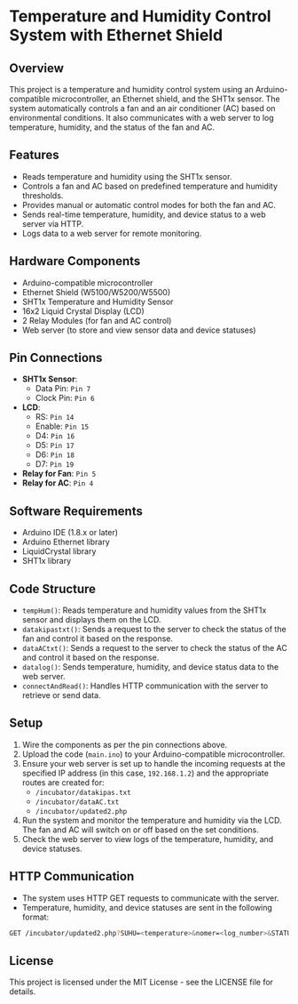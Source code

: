 # Temperature and Humidity Control System with Ethernet Shield

## Overview

This project is a temperature and humidity control system using an Arduino-compatible microcontroller, an Ethernet shield, and the SHT1x sensor. The system automatically controls a fan and an air conditioner (AC) based on environmental conditions. It also communicates with a web server to log temperature, humidity, and the status of the fan and AC.

## Features

- Reads temperature and humidity using the SHT1x sensor.
- Controls a fan and AC based on predefined temperature and humidity thresholds.
- Provides manual or automatic control modes for both the fan and AC.
- Sends real-time temperature, humidity, and device status to a web server via HTTP.
- Logs data to a web server for remote monitoring.

## Hardware Components

- Arduino-compatible microcontroller
- Ethernet Shield (W5100/W5200/W5500)
- SHT1x Temperature and Humidity Sensor
- 16x2 Liquid Crystal Display (LCD)
- 2 Relay Modules (for fan and AC control)
- Web server (to store and view sensor data and device statuses)

## Pin Connections

- **SHT1x Sensor**:
  - Data Pin: `Pin 7`
  - Clock Pin: `Pin 6`
- **LCD**: 
  - RS: `Pin 14`
  - Enable: `Pin 15`
  - D4: `Pin 16`
  - D5: `Pin 17`
  - D6: `Pin 18`
  - D7: `Pin 19`
- **Relay for Fan**: `Pin 5`
- **Relay for AC**: `Pin 4`

## Software Requirements

- Arduino IDE (1.8.x or later)
- Arduino Ethernet library
- LiquidCrystal library
- SHT1x library

## Code Structure

- `tempHum()`: Reads temperature and humidity values from the SHT1x sensor and displays them on the LCD.
- `datakipastxt()`: Sends a request to the server to check the status of the fan and control it based on the response.
- `dataACtxt()`: Sends a request to the server to check the status of the AC and control it based on the response.
- `datalog()`: Sends temperature, humidity, and device status data to the web server.
- `connectAndRead()`: Handles HTTP communication with the server to retrieve or send data.

## Setup

1. Wire the components as per the pin connections above.
2. Upload the code (`main.ino`) to your Arduino-compatible microcontroller.
3. Ensure your web server is set up to handle the incoming requests at the specified IP address (in this case, `192.168.1.2`) and the appropriate routes are created for:
   - `/incubator/datakipas.txt`
   - `/incubator/dataAC.txt`
   - `/incubator/updated2.php`
4. Run the system and monitor the temperature and humidity via the LCD. The fan and AC will switch on or off based on the set conditions.
5. Check the web server to view logs of the temperature, humidity, and device statuses.

## HTTP Communication

- The system uses HTTP GET requests to communicate with the server.
- Temperature, humidity, and device statuses are sent in the following format:

```bash
GET /incubator/updated2.php?SUHU=<temperature>&nomer=<log_number>&STATUSK=<fan_status>&hmdty=<humidity>&STATUSAC=<AC_status> HTTP/1.0
```


## License

This project is licensed under the MIT License - see the LICENSE file for details.
